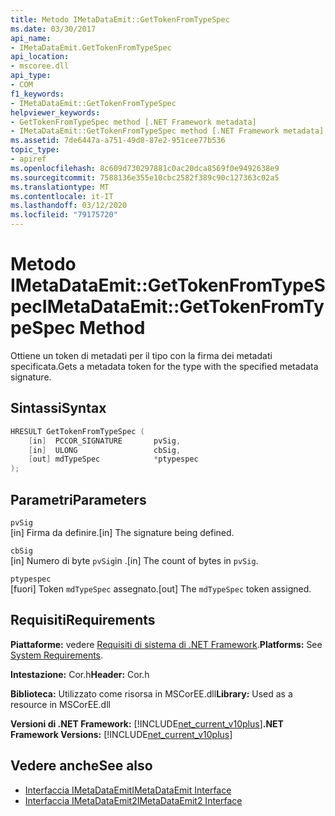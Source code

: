 ```yaml
---
title: Metodo IMetaDataEmit::GetTokenFromTypeSpec
ms.date: 03/30/2017
api_name:
- IMetaDataEmit.GetTokenFromTypeSpec
api_location:
- mscoree.dll
api_type:
- COM
f1_keywords:
- IMetaDataEmit::GetTokenFromTypeSpec
helpviewer_keywords:
- GetTokenFromTypeSpec method [.NET Framework metadata]
- IMetaDataEmit::GetTokenFromTypeSpec method [.NET Framework metadata]
ms.assetid: 7de6447a-a751-49d8-87e2-951cee77b536
topic_type:
- apiref
ms.openlocfilehash: 8c609d730297881c0ac20dca8569f0e9492638e9
ms.sourcegitcommit: 7588136e355e10cbc2582f389c90c127363c02a5
ms.translationtype: MT
ms.contentlocale: it-IT
ms.lasthandoff: 03/12/2020
ms.locfileid: "79175720"
---
```

# <a name="imetadataemitgettokenfromtypespec-method"></a><span data-ttu-id="bb438-102">Metodo IMetaDataEmit::GetTokenFromTypeSpec</span><span class="sxs-lookup"><span data-stu-id="bb438-102">IMetaDataEmit::GetTokenFromTypeSpec Method</span></span>
<span data-ttu-id="bb438-103">Ottiene un token di metadati per il tipo con la firma dei metadati specificata.</span><span class="sxs-lookup"><span data-stu-id="bb438-103">Gets a metadata token for the type with the specified metadata signature.</span></span>  
  
## <a name="syntax"></a><span data-ttu-id="bb438-104">Sintassi</span><span class="sxs-lookup"><span data-stu-id="bb438-104">Syntax</span></span>  
  
```cpp  
HRESULT GetTokenFromTypeSpec (
    [in]  PCCOR_SIGNATURE       pvSig,
    [in]  ULONG                 cbSig,
    [out] mdTypeSpec            *ptypespec
);  
```  
  
## <a name="parameters"></a><span data-ttu-id="bb438-105">Parametri</span><span class="sxs-lookup"><span data-stu-id="bb438-105">Parameters</span></span>  
 `pvSig`  
 <span data-ttu-id="bb438-106">[in] Firma da definire.</span><span class="sxs-lookup"><span data-stu-id="bb438-106">[in] The signature being defined.</span></span>  
  
 `cbSig`  
 <span data-ttu-id="bb438-107">[in] Numero di byte `pvSig`in .</span><span class="sxs-lookup"><span data-stu-id="bb438-107">[in] The count of bytes in `pvSig`.</span></span>  
  
 `ptypespec`  
 <span data-ttu-id="bb438-108">[fuori] Token `mdTypeSpec` assegnato.</span><span class="sxs-lookup"><span data-stu-id="bb438-108">[out] The `mdTypeSpec` token assigned.</span></span>  
  
## <a name="requirements"></a><span data-ttu-id="bb438-109">Requisiti</span><span class="sxs-lookup"><span data-stu-id="bb438-109">Requirements</span></span>  
 <span data-ttu-id="bb438-110">**Piattaforme:** vedere [Requisiti di sistema di .NET Framework](../../../../docs/framework/get-started/system-requirements.md).</span><span class="sxs-lookup"><span data-stu-id="bb438-110">**Platforms:** See [System Requirements](../../../../docs/framework/get-started/system-requirements.md).</span></span>  
  
 <span data-ttu-id="bb438-111">**Intestazione:** Cor.h</span><span class="sxs-lookup"><span data-stu-id="bb438-111">**Header:** Cor.h</span></span>  
  
 <span data-ttu-id="bb438-112">**Biblioteca:** Utilizzato come risorsa in MSCorEE.dll</span><span class="sxs-lookup"><span data-stu-id="bb438-112">**Library:** Used as a resource in MSCorEE.dll</span></span>  
  
 <span data-ttu-id="bb438-113">**Versioni di .NET Framework:** [!INCLUDE[net_current_v10plus](../../../../includes/net-current-v10plus-md.md)]</span><span class="sxs-lookup"><span data-stu-id="bb438-113">**.NET Framework Versions:** [!INCLUDE[net_current_v10plus](../../../../includes/net-current-v10plus-md.md)]</span></span>  
  
## <a name="see-also"></a><span data-ttu-id="bb438-114">Vedere anche</span><span class="sxs-lookup"><span data-stu-id="bb438-114">See also</span></span>

- [<span data-ttu-id="bb438-115">Interfaccia IMetaDataEmit</span><span class="sxs-lookup"><span data-stu-id="bb438-115">IMetaDataEmit Interface</span></span>](../../../../docs/framework/unmanaged-api/metadata/imetadataemit-interface.md)
- [<span data-ttu-id="bb438-116">Interfaccia IMetaDataEmit2</span><span class="sxs-lookup"><span data-stu-id="bb438-116">IMetaDataEmit2 Interface</span></span>](../../../../docs/framework/unmanaged-api/metadata/imetadataemit2-interface.md)
